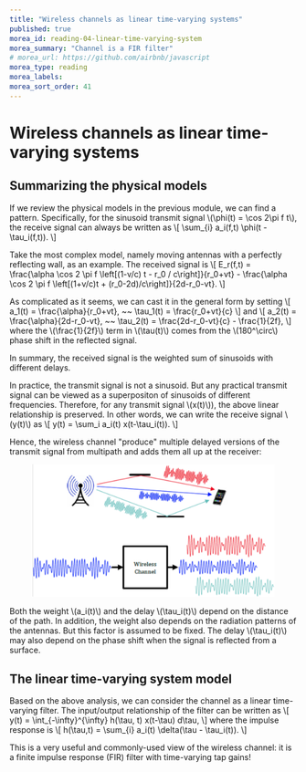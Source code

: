 ```yaml
---
title: "Wireless channels as linear time-varying systems"
published: true
morea_id: reading-04-linear-time-varying-system
morea_summary: "Channel is a FIR filter"
# morea_url: https://github.com/airbnb/javascript
morea_type: reading
morea_labels:
morea_sort_order: 41
---
```


# Wireless channels as linear time-varying systems

## Summarizing the physical models

If we review the physical models in the previous module, we can find a pattern. Specifically, for the sinusoid transmit signal \\(\phi(t) = \cos 2\pi f t\\), the receive signal can always be written as
\\[
  \sum_{i} a_i(f,t) \phi(t - \tau_i(f,t)).
\\]

Take the most complex model, namely moving antennas with a perfectly reflecting wall, as an example. The received signal is
\\[
  E_r(f,t) = \frac{\alpha \cos 2 \pi f \left[(1-v/c) t - r_0 / c\right]}{r_0+vt} - \frac{\alpha \cos 2 \pi f \left[(1+v/c)t + (r_0-2d)/c\right]}{2d-r_0-vt}.
\\]

As complicated as it seems, we can cast it in the general form by setting
\\[
  a_1(t) = \frac{\alpha}{r_0+vt}, ~~ \tau_1(t) = \frac{r_0+vt}{c}
\\]
and
\\[
  a_2(t) = \frac{\alpha}{2d-r_0-vt}, ~~ \tau_2(t) = \frac{2d-r_0-vt}{c} - \frac{1}{2f},
\\]
where the \\(\frac{1}{2f}\\) term in \\(\tau(t)\\) comes from the \\(180^\circ\\) phase shift in the reflected signal.

In summary, the received signal is the weighted sum of sinusoids with different delays.

In practice, the transmit signal is not a sinusoid. But any practical transmit signal can be viewed as a superpositon of sinusoids of different frequencies. Therefore, for any transmit signal \\(x(t)\\)), the above linear relationship is preserved. In other words, we can write the receive signal \\(y(t)\\) as
\\[
  y(t) = \sum_i a_i(t) x(t-\tau_i(t)).
\\]

Hence, the wireless channel "produce" multiple delayed versions of the transmit signal from multipath and adds them all up at the receiver:

<figure style="text-align: center;">
  <img src="04-wireless-channel-multipath.png" alt="Multipath in wireless channel" width="600">
</figure>

Both the weight \\(a_i(t)\\) and the delay \\(\tau_i(t)\\) depend on the distance of the path. In addition, the weight also depends on the radiation patterns of the antennas. But this factor is assumed to be fixed. The delay \\(\tau_i(t)\\) may also depend on the phase shift when the signal is reflected from a surface.

## The linear time-varying system model
Based on the above analysis, we can consider the channel as a linear time-varying filter. The input/output relationship of the filter can be written as
\\[
  y(t) = \int_{-\infty}^{\infty} h(\tau, t) x(t-\tau) d\tau,
\\]
where the impulse response is
\\[
  h(\tau,t) = \sum_{i} a_i(t) \delta(\tau - \tau_i(t)).
\\]

This is a very useful and commonly-used view of the wireless channel: it is a finite impulse response (FIR) filter with time-varying tap gains!

